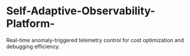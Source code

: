 # Self-Adaptive-Observability-Platform-
Real-time anomaly-triggered telemetry control for cost optimization and debugging efficiency.
